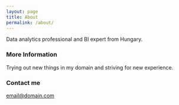 ```yaml
---
layout: page
title: About
permalink: /about/
---
```


Data analytics professional and BI expert from Hungary.

### More Information

Trying out new things in my domain and striving for new experience.

### Contact me

[email@domain.com](mailto:mihaly.garamvolgyi@gmail.com)